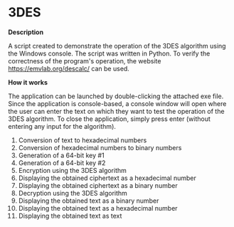 # 3DES

<strong>Description</strong>

A script created to demonstrate the operation of the 3DES algorithm using the Windows console.
The script was written in Python. To verify the correctness of the program's operation,
the website https://emvlab.org/descalc/ can be used.


<strong>How it works</strong>

The application can be launched by double-clicking the attached exe file. Since the application
is console-based, a console window will open where the user can enter the text on which they want
to test the operation of the 3DES algorithm. To close the application, simply press enter (without entering any input for the algorithm).

1. Conversion of text to hexadecimal numbers
2. Conversion of hexadecimal numbers to binary numbers
3. Generation of a 64-bit key #1
4. Generation of a 64-bit key #2
5. Encryption using the 3DES algorithm
6. Displaying the obtained ciphertext as a hexadecimal number
7. Displaying the obtained ciphertext as a binary number
8. Decryption using the 3DES algorithm
9. Displaying the obtained text as a binary number
10. Displaying the obtained text as a hexadecimal number
11. Displaying the obtained text as text